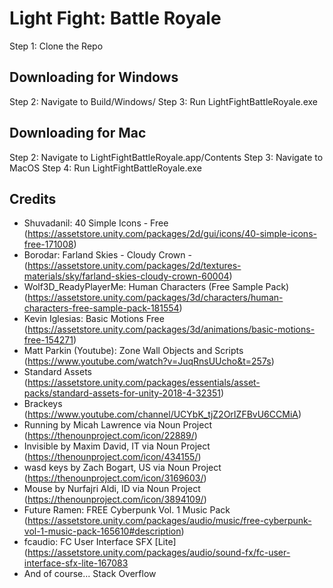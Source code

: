 # Light Fight: Battle Royale

Step 1: Clone the Repo
## Downloading for Windows
Step 2: Navigate to Build/Windows/
Step 3: Run LightFightBattleRoyale.exe
## Downloading for Mac
Step 2: Navigate to LightFightBattleRoyale.app/Contents
Step 3: Navigate to MacOS
Step 4: Run LightFightBattleRoyale.exe
## Credits
- Shuvadanil: 40 Simple Icons - Free (https://assetstore.unity.com/packages/2d/gui/icons/40-simple-icons-free-171008)
- Borodar: Farland Skies - Cloudy Crown - (https://assetstore.unity.com/packages/2d/textures-materials/sky/farland-skies-cloudy-crown-60004)
- Wolf3D_ReadyPlayerMe: Human Characters (Free Sample Pack) (https://assetstore.unity.com/packages/3d/characters/human-characters-free-sample-pack-181554)
- Kevin Iglesias: Basic Motions Free (https://assetstore.unity.com/packages/3d/animations/basic-motions-free-154271)
- Matt Parkin (Youtube): Zone Wall Objects and Scripts (https://www.youtube.com/watch?v=JuqRnsUUcho&t=257s)
- Standard Assets (https://assetstore.unity.com/packages/essentials/asset-packs/standard-assets-for-unity-2018-4-32351)
- Brackeys (https://www.youtube.com/channel/UCYbK_tjZ2OrIZFBvU6CCMiA)
- Running by Micah Lawrence via Noun Project (https://thenounproject.com/icon/22889/)
- Invisible by Maxim David, IT via Noun Project (https://thenounproject.com/icon/434155/)
- wasd keys by Zach Bogart, US via Noun Project (https://thenounproject.com/icon/3169603/)
- Mouse by Nurfajri Aldi, ID via Noun Project (https://thenounproject.com/icon/3894109/)
- Future Ramen: FREE Cyberpunk Vol. 1 Music Pack (https://assetstore.unity.com/packages/audio/music/free-cyberpunk-vol-1-music-pack-165610#description)
- fcaudio: FC User Interface SFX [Lite] (https://assetstore.unity.com/packages/audio/sound-fx/fc-user-interface-sfx-lite-167083
- And of course... Stack Overflow
